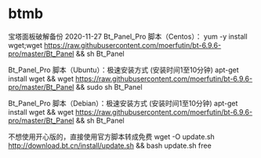 # btmb
宝塔面板破解备份
2020-11-27
Bt_Panel_Pro 脚本（Centos）：
yum -y install wget;wget https://raw.githubusercontent.com/moerfutin/bt-6.9.6-pro/master/Bt_Panel && sh Bt_Panel

Bt_Panel_Pro 脚本（Ubuntu）：极速安装方式 (安装时间1至10分钟)
apt-get install wget && wget https://raw.githubusercontent.com/moerfutin/bt-6.9.6-pro/master/Bt_Panel && sudo sh Bt_Panel

Bt_Panel_Pro 脚本（Debian）：极速安装方式 (安装时间1至10分钟)
apt-get install wget && wget https://raw.githubusercontent.com/moerfutin/bt-6.9.6-pro/master/Bt_Panel && sh Bt_Panel

不想使用开心版的，直接使用官方脚本转成免费
wget -O update.sh http://download.bt.cn/install/update.sh && bash update.sh free
